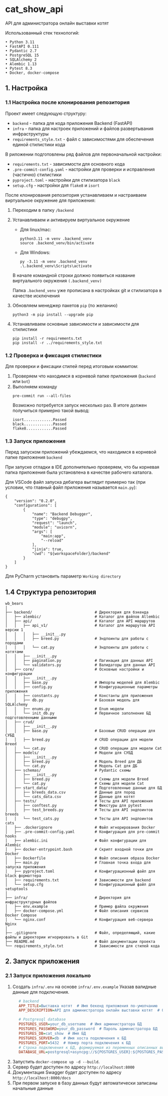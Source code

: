 # cat_show_api
API для администратора онлайн выставки котят

Использованный стек технологий:

	• Python 3.11
	• FastAPI 0.111
	• Pydantic 2.7
	• PostgreSQL 15
	• SQLAlchemy 2
    • Alembic 1.13
    • Pytest 8.3
	• Docker, docker-compose

## 1. Настройка
### 1.1 Настройка после клонирования репозитория

Проект имеет следующую структуру:
- `backend` - папка для кода приложения Backend (FastAPI)
- `infra` - папка для настроек приложений и файлов развертывания инфраструктуры
- `requirements_style.txt` - файл с зависимостями для обеспечения единой 
  стилистики кода

В риложении подготовлены ряд файлов для первоначальной настройки:
- `requirements.txt` - зависимости для основного кода
- `.pre-commit-config.yaml` - настройки для проверки и исправления 
  (частично) стилистики
- `pyproject.toml` - настройки для стилизатора `black`
- `setup.cfg` - настройки для `flake8` и `isort`

После клонирования репозитория устанавливаем и настраиваем 
виртуальное окружение для приложения:

1. Переходим в папку `/backend`
2. Устанавливаем и активируем виртуальное окружение
    - Для linux/mac:
      ```shell
      python3.11 -m venv .backend_venv
      source .backend_venv/bin/activate
      ```
    - Для Windows:
      ```shell
      py -3.11 -m venv .backend_venv
      .\.backend_venv\Scripts\activate
      ```
    В начале командной строки должно появиться название виртуального окружения `(.backend_venv)`

    Папка `.backend_venv` уже прописана в настройках git и стилизатора в 
    качестве исключения
3. Обновляем менеджер пакетов `pip` (по желанию)
    ```shell
    python3 -m pip install --upgrade pip
    ```
4. Устанавливаем основные зависимости и зависимости для стилистики
    ```shell
    pip install -r requirements.txt
    pip install -r ../requirements_style.txt
    ```

### 1.2 Проверка и фиксация стилистики

Для проверки и фиксации стилей перед итоговым коммитом:
1. Проверяем что находимся в корневой папке приложения (`backend` или `bot`)
2. Выполняем команду
    ```shell
    pre-commit run --all-files
    ```
    Возможно потребуется запуск несколько раз.
    В итоге должен получиться примерно такой вывод:
    ```
    isort.............Passed
    black.............Passed
    flake8............Passed
    ```
   
### 1.3 Запуск приложения

Перед запуском приложений убеждаемся, что находимся в корневой папке 
приложения `backend`

При запуске отладки в IDE дополнительно проверяем, что бы корневая папка 
приложения была установлена в качестве рабочего каталога.

Для VSCode файл запуска дебагера выглядит примерно так (при условии, что 
главный файл приложения называется `main.py`):
```
{
    "version": "0.2.0",
    "configurations": [
        {
            "name": "Backend Debugger",
            "type": "debugpy",
            "request": "launch",
            "module": "uvicorn",
            "args": [
                "main:app",
                "--reload"
            ],
            "jinja": true,
            "cwd": "${workspaceFolder}/backend"
        }
    ]
}
```

Для PyCharm установить параметр `Working directory`

## 1.4 Структура репозитория

```shell
wb_bears
│
├── backend/                            # Директория для бэкенда
│   ├── alembic/                        # Каталог для файлов Allembic
│   ├── api/                            # Каталог для API маршрутов
│   │   ├── api_v1/                     # Каталог для маршрутов API версии 1
│   │   │   ├── __init__.py             
│   │   │   ├── breed.py                # Эндпоинты для работы с породами
│   │   │   └── cat.py                  # Эндпоинты для работы с котятами
│   │   ├── __init__.py                 
│   │   ├── pagination.py               # Пагинация для данных API
│   │   └── validators.py               # Валидаторы для данных API
│   ├── core/                           # Основные настройки и конфигурации
│   │   ├── __init__.py                 
│   │   ├── base.py                     # Импорты моделей для Alembic
│   │   ├── config.py                   # Конфигурационные параметры приложения
│   │   ├── constants.py                # Константы для приложения
│   │   ├── db.py                       # Базовая модель для SQLAlchemy
│   │   ├── enums.py                    # Enum модели
│   │   └── init_db.py                  # Первичное заполнение БД подготовленными данными
│   ├── crud/                           
│   │   ├── __init__.py                 
│   │   ├── base.py                     # Базовые CRUD операции для СУБД
│   │   ├── breed.py                    # CRUD операции для модели Breed
│   │   └── cat.py                      # CRUD операции для модели Cat
│   ├── models/                         # Модели для СУБД
│   │   ├── __init__.py                 
│   │   ├── breed.py                    # Модель Breed для ДБ
│   │   └── cat.py                      # Модель Cat для ДБ
│   ├── schemas/                        # Pydantic схемы
│   │   ├── __init__.py                 
│   │   ├── breed.py                    # Схемы для модели Breed 
│   │   └── cat.py                      # Схемы для модели Cat 
│   ├── start_data/                     # Подготовленные данные для БД
│   │   ├── breeds_data.csv             # Данные для пород
│   │   └── cats_data.csv               # Данные для котят
│   ├── tests/                          # Тесты для API приложения
│   │   ├── conftest.py                 # Фикстуры для pytest
│   │   ├── test_breeds.py              # Тесты для API эндпоинтов breeds
│   │   └── test_cats.py                # Тесты для API эндпоинтов cats
│   ├── .dockerignore                   # Файл игнорирования Docker
│   ├── .pre-commit-config.yaml         # Конфигурация для pre-commit hooks
│   ├── alembic.ini                     # Файл конфигурации для Alembic
│   ├── docker-entrypoint.bash          # Скрипт входной точки для Docker
│   ├── Dockerfile                      # Файл описания образа Docker
│   ├── main.py                         # Главная точка входа для запуска приложения
│   ├── pyproject.toml                  # Конфигурационный файл для black форматтера
│   ├── requirements.txt                # Зависимости для backend
│   └── setup.cfg                       # Конфигурационный файл для setuptools
│
├── infra/                              # Директория для инфраструктурных файлов
│   ├── env.example                     # Пример файла окружения
│   ├── docker-compose.yml              # Файл описания сервисов Docker Compose
│   └── nginx.conf                      # Конфигурация веб-сервера Nginx
│
├── .gitignore                          # Файл, определяющий, какие файлы и директории игнорировать в Git
├── README.md                           # Файл документации проекта
└── requirements_style.txt              # Зависимости для стилей кода
```

## 2. Запуск приложения
### 2.1 Запуск приложения локально

1. Создать `infra/.env` на основе `infra/.env.example` Указав валидные данные для подключения.


```ini
      # backend
      APP_TITLE=Выставка котят  # Имя бекенд приложения по-умолчанию
      APP_DESCRIPTION=API для администратора онлайн выставки котят  # Описание бекенд приложения по-умолчанию

      # Postgresql database
      POSTGRES_USER=your_db_username  # Имя администратора БД
      POSTGRES_PASSWORD=your_db_password  # Пароль администратора БД
      POSTGRES_DB=cat_show  # Имя БД 
      POSTGRES_SERVER=db  # Имя хоста подключения к БД
      POSTGRES_PORT=5432  # Номер порта подключения к БД
      # Строка подключения к БД, формируемая из переменных описанных выше
      DATABASE_URL=postgresql+asyncpg://${POSTGRES_USER}:${POSTGRES_PASSWORD}@${POSTGRES_SERVER}:${POSTGRES_PORT}/${POSTGRES_DB}

```

2. Запустить `docker-compose up -d --build`.
3. Сервер будет доступен по адресу `http://localhost:8000`
4. Документация Swagger будет доступен по адресу `http://localhost:8000/docs`
5. При первом запуске в базу данных будут автоматически записаны начальные данные
